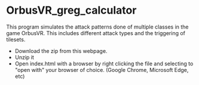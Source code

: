 # OrbusVR_greg_calculator
This program simulates the attack patterns done of multiple classes in the game OrbusVR. This includes different attack types and the triggering of tilesets.

- Download the zip from this webpage.
- Unzip it
- Open index.html with a browser by right clicking the file and selecting to "open with" your browser of choice. (Google Chrome, Microsoft Edge, etc)
